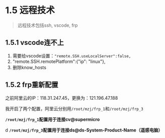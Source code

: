 # 1.5 远程技术

> 远程技术包括ssh, vscode, frp

## 1.5.1 vscode连不上
1. 需要给vscode设置：`"remote.SSH.useLocalServer":false,`
2. "remote.SSH.remotePlatform":{"ip": "linux"},
3. 删除know_hosts

## 1.5.2 frp重新配置
之前阿里云的IP：118.31.247.45，更换为：121.196.47.188

我开启了两个配置，阿里云分别用`/root/mzj/frp_1`和`/root/mzj/frp_3`

**`/root/mzj/frp_1`配置用于连接cv@supermicro**

d 
**`/root/mzj/frp_3`配置用于连接ds@ds-System-Product-Name（遥感电脑）**

